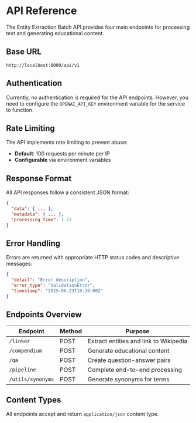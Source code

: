 # API Reference

The Entity Extraction Batch API provides four main endpoints for processing text and generating educational content.

## Base URL

```
http://localhost:8000/api/v1
```

## Authentication

Currently, no authentication is required for the API endpoints. However, you need to configure the `OPENAI_API_KEY` environment variable for the service to function.

## Rate Limiting

The API implements rate limiting to prevent abuse:
- **Default**: 100 requests per minute per IP
- **Configurable** via environment variables

## Response Format

All API responses follow a consistent JSON format:

```json
{
  "data": { ... },
  "metadata": { ... },
  "processing_time": 1.23
}
```

## Error Handling

Errors are returned with appropriate HTTP status codes and descriptive messages:

```json
{
  "detail": "Error description",
  "error_type": "ValidationError",
  "timestamp": "2025-06-23T10:30:00Z"
}
```

## Endpoints Overview

| Endpoint | Method | Purpose |
|----------|--------|---------|
| `/linker` | POST | Extract entities and link to Wikipedia |
| `/compendium` | POST | Generate educational content |
| `/qa` | POST | Create question-answer pairs |
| `/pipeline` | POST | Complete end-to-end processing |
| `/utils/synonyms` | POST | Generate synonyms for terms |

## Content Types

All endpoints accept and return `application/json` content type.
